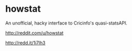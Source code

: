 howstat
=======

An unofficial, hacky interface to Cricinfo's quasi-statsAPI.

http://reddit.com/u/howstat

http://redd.it/1i7lh3
